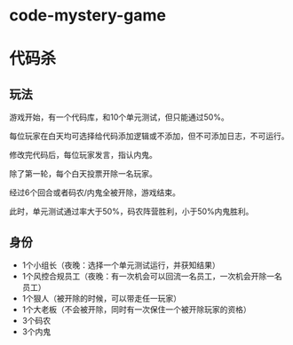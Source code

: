 # code-mystery-game

# 代码杀
## 玩法
游戏开始，有一个代码库，和10个单元测试，但只能通过50%。

每位玩家在白天均可选择给代码添加逻辑或不添加，但不可添加日志，不可运行。

修改完代码后，每位玩家发言，指认内鬼。

除了第一轮，每个白天投票开除一名玩家。

经过6个回合或者码农/内鬼全被开除，游戏结束。

此时，单元测试通过率大于50%，码农阵营胜利，小于50%内鬼胜利。

## 身份
* 1个小组长（夜晚：选择一个单元测试运行，并获知结果）
* 1个风控合规员工（夜晚：有一次机会可以回流一名员工，一次机会开除一名员工）
* 1个狠人（被开除的时候，可以带走任一玩家）
* 1个大老板（不会被开除，同时有一次保住一个被开除玩家的资格）
* 3个码农
* 3个内鬼
